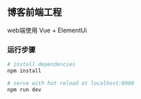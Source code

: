 

## 博客前端工程

web端使用 Vue + ElementUi

### 运行步骤

``` bash
# install dependencies
npm install

# serve with hot reload at localhost:8080
npm run dev


```

